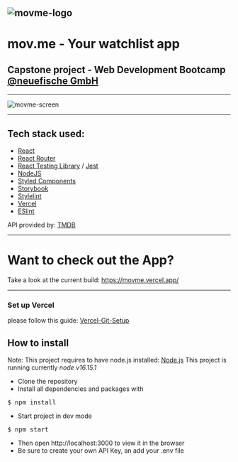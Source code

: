 ![movme-logo](https://user-images.githubusercontent.com/74057596/180731590-7f04a2ed-1128-4021-ad57-495cac535bd8.png)
---
# mov.me - Your watchlist app

## Capstone project - Web Development Bootcamp [@neuefische GmbH](https://www.neuefische.de)

---

![movme-screen](https://user-images.githubusercontent.com/74057596/180635521-0d40f1e5-43d3-441c-b48c-24a1601a9326.jpg)

---

## Tech stack used:

- [React](https://reactjs.org/)
- [React Router](https://reactrouter.com/le)
- [React Testing Library](https://testing-library.com/) / [Jest](https://jestjs.io/)
- [NodeJS](https://nodejs.org/)
- [Styled Components](https://www.styled-components.com/)
- [Storybook](https://storybook.js.org/)
- [Stylelint](https://stylelint.io/)
- [Vercel](https://vercel.com/)
- [ESlint](https://eslint.org/)


API provided by: [TMDB](https://www.themoviedb.org/)

---

# Want to check out the App?

Take a look at the current build: https://movme.vercel.app/

---

### Set up Vercel 

please follow this guide: [Vercel-Git-Setup](https://vercel.com/docs/concepts/git)

## How to install

Note: This project requires to have node.js installed: [Node.js](https://nodejs.org/en/)
This project is running currently _node v16.15.1_

- Clone the repository
- Install all dependencies and packages with
<pre>
$ npm install
</pre>

- Start project in dev mode
<pre>
$ npm start
</pre>
- Then open http://localhost:3000 to view it in the browser
- Be sure to create your own API Key, an add your .env file
